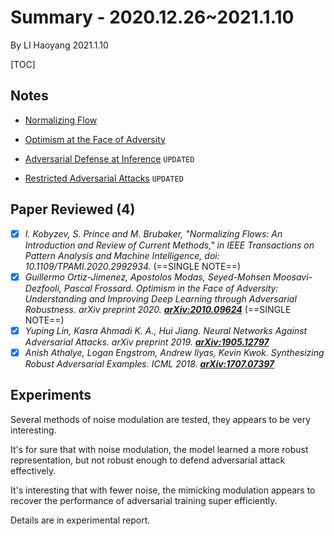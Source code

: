 # Summary - 2020.12.26~2021.1.10

By LI Haoyang 2021.1.10

[TOC]

## Notes

- <a href="blogs/pages/Single-NormalizingFlow.html" target="_blank">Normalizing Flow</a>
- <a href="blogs/pages/Single-OptimismAdversity.html" target="_blank">Optimism at the Face of Adversity</a>

- <a href="blogs/pages/Note-AdversarialDefenseInference.html" target="_blank">Adversarial Defense at Inference</a> `UPDATED`
- <a href="blogs/pages/Note-AdversarialAttackRestricted.html" target="_blank">Restricted Adversarial Attacks</a> `UPDATED`

## Paper Reviewed (4)

- [x]  *I. Kobyzev, S. Prince and M. Brubaker, "Normalizing Flows: An Introduction and Review of Current Methods," in IEEE Transactions on Pattern Analysis and Machine Intelligence, doi: 10.1109/TPAMI.2020.2992934.* (==SINGLE NOTE==)
- [x]  *Guillermo Ortiz-Jimenez, Apostolos Modas, Seyed-Mohsen Moosavi-Dezfooli, Pascal Frossard. Optimism in the Face of Adversity: Understanding and Improving Deep Learning through Adversarial Robustness. arXiv preprint 2020. **[arXiv:2010.09624](https://arxiv.org/abs/2010.09624)*** (==SINGLE NOTE==)
- [x]  *Yuping Lin, Kasra Ahmadi K. A., Hui Jiang.  Neural Networks Against Adversarial Attacks. arXiv preprint 2019. **[ arXiv:1905.12797](https://arxiv.org/abs/1905.12797)***
- [x]  *Anish Athalye, Logan Engstrom, Andrew Ilyas, Kevin Kwok. Synthesizing Robust Adversarial Examples. ICML 2018. **[ arXiv:1707.07397](https://arxiv.org/abs/1707.07397)***

## Experiments

Several methods of noise modulation are tested, they appears to be very interesting.

It's for sure that with noise modulation, the model learned a more robust representation, but not robust enough to defend adversarial attack effectively.

It's interesting that with fewer noise, the mimicking modulation appears to recover the performance of adversarial training super efficiently.

Details are in experimental report.

